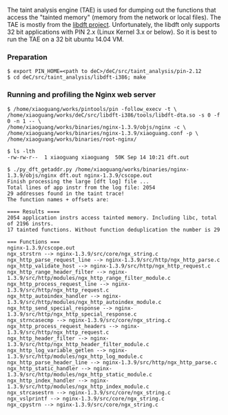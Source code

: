 The taint analysis engine (TAE) is used for dumping out the functions that access the "tainted memory" (memory from the network or local files).
The TAE is mostly from the [libdft project](https://www.cs.columbia.edu/~vpk/research/libdft/). Unfortunately, the libdft only supports 32 bit applications with PIN 2.x (Linux Kernel 3.x or below).
So it is best to run the TAE on a 32 bit ubuntu 14.04 VM.

### Preparation
```
$ export PIN_HOME=<path to deC>/deC/src/taint_analysis/pin-2.12
$ cd deC/src/taint_analysis/libdft-i386; make
```

### Running and profiling the Nginx web server
```
$ /home/xiaoguang/works/pintools/pin -follow_execv -t \
/home/xiaoguang/works/deC/src/libdft-i386/tools/libdft-dta.so -s 0 -f 0 -n 1 -- \
/home/xiaoguang/works/binaries/nginx-1.3.9/objs/nginx -c \
/home/xiaoguang/works/binaries/nginx-1.3.9/xiaoguang.conf -p \
/home/xiaoguang/works/binaries/root-nginx/ 

$ ls -lth    
-rw-rw-r--  1 xiaoguang xiaoguang  50K Sep 14 10:21 dft.out

$ ./py_dft_getaddr.py /home/xiaoguang/works/binaries/nginx-1.3.9/objs/nginx dft.out nginx-1.3.9/cscope.out 
Finish processing the large [dft log] file ...
Total lines of app instr from the log file: 2054
29 addresses found in the taint trace!
The function names + offsets are:

==== Results ====
2054 application instrs access tainted memory. Including libc, total of 2196 instrs.
17 tainted functions. Without function deduplication the number is 29

=== Functions ===
nginx-1.3.9/cscope.out
ngx_strstrn --> nginx-1.3.9/src/core/ngx_string.c
ngx_http_parse_request_line --> nginx-1.3.9/src/http/ngx_http_parse.c
ngx_http_validate_host --> nginx-1.3.9/src/http/ngx_http_request.c
ngx_http_range_header_filter --> nginx-1.3.9/src/http/modules/ngx_http_range_filter_module.c
ngx_http_process_request_line --> nginx-1.3.9/src/http/ngx_http_request.c
ngx_http_autoindex_handler --> nginx-1.3.9/src/http/modules/ngx_http_autoindex_module.c
ngx_http_send_special_response --> nginx-1.3.9/src/http/ngx_http_special_response.c
ngx_strncasecmp --> nginx-1.3.9/src/core/ngx_string.c
ngx_http_process_request_headers --> nginx-1.3.9/src/http/ngx_http_request.c
ngx_http_header_filter --> nginx-1.3.9/src/http/ngx_http_header_filter_module.c
ngx_http_log_variable_getlen --> nginx-1.3.9/src/http/modules/ngx_http_log_module.c
ngx_http_parse_header_line --> nginx-1.3.9/src/http/ngx_http_parse.c
ngx_http_static_handler --> nginx-1.3.9/src/http/modules/ngx_http_static_module.c
ngx_http_index_handler --> nginx-1.3.9/src/http/modules/ngx_http_index_module.c
ngx_strcasestrn --> nginx-1.3.9/src/core/ngx_string.c
ngx_vslprintf --> nginx-1.3.9/src/core/ngx_string.c
ngx_cpystrn --> nginx-1.3.9/src/core/ngx_string.c
```
